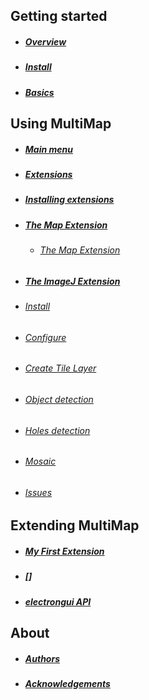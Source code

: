 
## Getting started

- ##### [Overview](Overview.md)

- ##### [Install](Install.md)

- ##### [Basics](Basics.md)

## Using MultiMap

- ##### [Main menu](Main-menu.md)

- ##### [Extensions](Extensions.md)

- ##### [Installing extensions](Installing-extensions.md)

- ##### [The Map Extension](MapExtension.md)
  - ###### [The Map Extension](MapExtension.md#)

- ##### [The ImageJ Extension](ImageJExtension.md)
 - ###### [Install](ImageJExtension.md#install)
 - ###### [Configure](ImageJExtension.md#configure)
 - ###### [Create Tile Layer](ImageJExtension.md#create-tile-layer)
 - ###### [Object detection](ImageJExtension.md#object-detection)
 - ###### [Holes detection](ImageJExtension.md#holes-detection)
 - ###### [Mosaic](ImageJExtension.md#mosaic)
 - ###### [Issues](ImageJExtension.md#issues)

## Extending MultiMap

- ##### [My First Extension](myfirstextension.md)
- ##### []
- ##### [electrongui API](https://gherardovarando.github.io/electrongui/API.html)



## About
- ##### [Authors](Authors.md)
- ##### [Acknowledgements](Acknowledgements.md)
